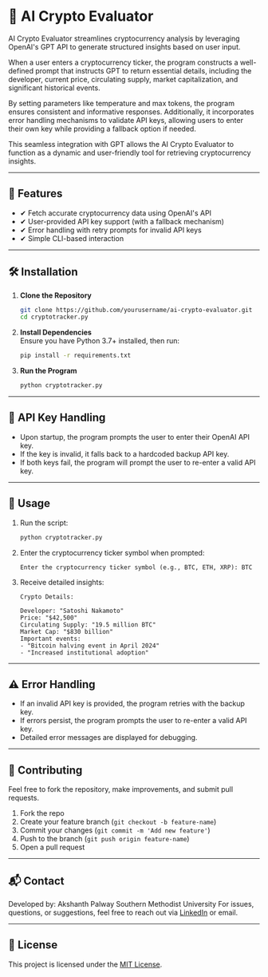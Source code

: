 # 🚀 AI Crypto Evaluator

AI Crypto Evaluator streamlines cryptocurrency analysis by leveraging OpenAI's GPT API to generate structured insights based on user input.

When a user enters a cryptocurrency ticker, the program constructs a well-defined prompt that instructs GPT to return essential details, including the developer, current price, circulating supply, market capitalization, and significant historical events.

By setting parameters like temperature and max tokens, the program ensures consistent and informative responses. Additionally, it incorporates error handling mechanisms to validate API keys, allowing users to enter their own key while providing a fallback option if needed.

This seamless integration with GPT allows the AI Crypto Evaluator to function as a dynamic and user-friendly tool for retrieving cryptocurrency insights.

---

## 📌 Features

- ✔ Fetch accurate cryptocurrency data using OpenAI's API
- ✔ User-provided API key support (with a fallback mechanism)
- ✔ Error handling with retry prompts for invalid API keys
- ✔ Simple CLI-based interaction

---

## 🛠 Installation

1. **Clone the Repository**
   ```bash
   git clone https://github.com/yourusername/ai-crypto-evaluator.git
   cd cryptotracker.py
   ```

2. **Install Dependencies**  
   Ensure you have Python 3.7+ installed, then run:
   ```bash
   pip install -r requirements.txt
   ```

3. **Run the Program**
   ```bash
   python cryptotracker.py
   ```

---

## 🔑 API Key Handling

- Upon startup, the program prompts the user to enter their OpenAI API key.
- If the key is invalid, it falls back to a hardcoded backup API key.
- If both keys fail, the program will prompt the user to re-enter a valid API key.

---

## 🚀 Usage

1. Run the script:
   ```bash
   python cryptotracker.py
   ```

2. Enter the cryptocurrency ticker symbol when prompted:
   ```
   Enter the cryptocurrency ticker symbol (e.g., BTC, ETH, XRP): BTC
   ```

3. Receive detailed insights:
   ```
   Crypto Details:

   Developer: "Satoshi Nakamoto"
   Price: "$42,500"
   Circulating Supply: "19.5 million BTC"
   Market Cap: "$830 billion"
   Important events:
   - "Bitcoin halving event in April 2024"
   - "Increased institutional adoption"
   ```

---

## ⚠️ Error Handling

- If an invalid API key is provided, the program retries with the backup key.
- If errors persist, the program prompts the user to re-enter a valid API key.
- Detailed error messages are displayed for debugging.

---

## 🤝 Contributing

Feel free to fork the repository, make improvements, and submit pull requests.

1. Fork the repo
2. Create your feature branch (`git checkout -b feature-name`)
3. Commit your changes (`git commit -m 'Add new feature'`)
4. Push to the branch (`git push origin feature-name`)
5. Open a pull request

---

## 📬 Contact
Developed by: Akshanth Palway
Southern Methodist University
For issues, questions, or suggestions, feel free to reach out via [LinkedIn](https://www.linkedin.com/in/apalway) or email.

---

## 📄 License

This project is licensed under the [MIT License](LICENSE).

